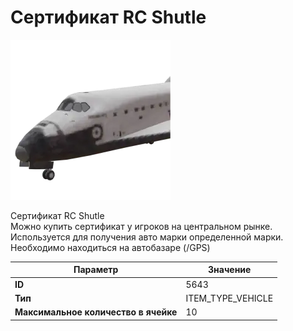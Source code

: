 # Сертификат RC Shutle

![Item Image](../img/5643.webp?raw=true)

Сертификат RC Shutle<br>Можно купить сертификат у игроков на центральном рынке.<br>Используется для получения авто марки определенной марки.<br>Необходимо находиться на автобазаре (/GPS)


| Параметр | Значение |
|----------|----------|
| **ID** | 5643 |
| **Тип** | ITEM_TYPE_VEHICLE |
| **Максимальное количество в ячейке** | 10 |

